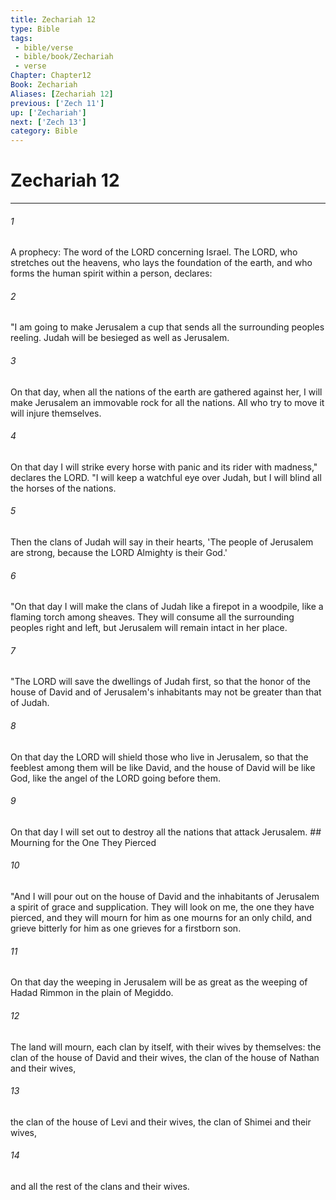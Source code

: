 ```yaml
---
title: Zechariah 12
type: Bible
tags:
 - bible/verse
 - bible/book/Zechariah
 - verse
Chapter: Chapter12
Book: Zechariah
Aliases: [Zechariah 12]
previous: ['Zech 11']
up: ['Zechariah']
next: ['Zech 13']
category: Bible
---
```

# Zechariah 12

***


###### 1 
A prophecy: The word of the LORD concerning Israel. The LORD, who stretches out the heavens, who lays the foundation of the earth, and who forms the human spirit within a person, declares: 

###### 2 
"I am going to make Jerusalem a cup that sends all the surrounding peoples reeling. Judah will be besieged as well as Jerusalem. 

###### 3 
On that day, when all the nations of the earth are gathered against her, I will make Jerusalem an immovable rock for all the nations. All who try to move it will injure themselves. 

###### 4 
On that day I will strike every horse with panic and its rider with madness," declares the LORD. "I will keep a watchful eye over Judah, but I will blind all the horses of the nations. 

###### 5 
Then the clans of Judah will say in their hearts, 'The people of Jerusalem are strong, because the LORD Almighty is their God.' 

###### 6 
"On that day I will make the clans of Judah like a firepot in a woodpile, like a flaming torch among sheaves. They will consume all the surrounding peoples right and left, but Jerusalem will remain intact in her place. 

###### 7 
"The LORD will save the dwellings of Judah first, so that the honor of the house of David and of Jerusalem's inhabitants may not be greater than that of Judah. 

###### 8 
On that day the LORD will shield those who live in Jerusalem, so that the feeblest among them will be like David, and the house of David will be like God, like the angel of the LORD going before them. 

###### 9 
On that day I will set out to destroy all the nations that attack Jerusalem. ## Mourning for the One They Pierced 

###### 10 
"And I will pour out on the house of David and the inhabitants of Jerusalem a spirit of grace and supplication. They will look on me, the one they have pierced, and they will mourn for him as one mourns for an only child, and grieve bitterly for him as one grieves for a firstborn son. 

###### 11 
On that day the weeping in Jerusalem will be as great as the weeping of Hadad Rimmon in the plain of Megiddo. 

###### 12 
The land will mourn, each clan by itself, with their wives by themselves: the clan of the house of David and their wives, the clan of the house of Nathan and their wives, 

###### 13 
the clan of the house of Levi and their wives, the clan of Shimei and their wives, 

###### 14 
and all the rest of the clans and their wives. 
